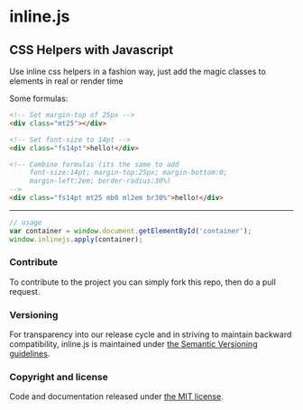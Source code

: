 # inline.js
CSS Helpers with Javascript
-------

Use inline css helpers in a fashion way, just add the magic classes to elements in real or render time


Some formulas:
```html
<!-- Set margin-top of 25px -->
<div class="mt25"></div>
```
```html
<!-- Set font-size to 14pt -->
<div class="fs14pt">hello!</div>
```
```html
<!-- Combine formulas (its the same to add 
     font-size:14pt; margin-top:25px; margin-bottom:0; 
     margin-left:2em; border-radius:30%)
-->
<div class="fs14pt mt25 mb0 ml2em br30%">hello!</div>
```

-------
```js
// usage
var container = window.document.getElementById('container');
window.inlinejs.apply(container);
```

### Contribute
To contribute to the project you can simply fork this repo, then do a pull request.

### Versioning
For transparency into our release cycle and in striving to maintain backward compatibility, inline.js is maintained under [the Semantic Versioning guidelines](http://semver.org/).

### Copyright and license
Code and documentation released under [the MIT license](https://github.com/joni2back/inline.js/blob/master/LICENSE).
